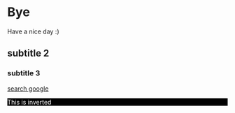 # Bye

Have a nice day :)
## subtitle 2
### subtitle 3

[search google](https://google.com)

<div style="background: black;color: white;"> This is inverted</div>